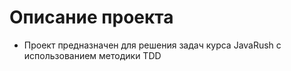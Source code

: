 # Описание проекта

 - Проект предназначен для решения задач курса JavaRush с использованием методики TDD